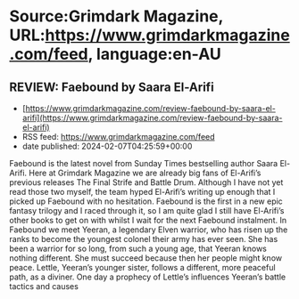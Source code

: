 # Source:Grimdark Magazine, URL:https://www.grimdarkmagazine.com/feed, language:en-AU

## REVIEW: Faebound by Saara El-Arifi
 - [https://www.grimdarkmagazine.com/review-faebound-by-saara-el-arifi](https://www.grimdarkmagazine.com/review-faebound-by-saara-el-arifi)
 - RSS feed: https://www.grimdarkmagazine.com/feed
 - date published: 2024-02-07T04:25:59+00:00

<p>Faebound is the latest novel from Sunday Times bestselling author Saara El-Arifi. Here at Grimdark Magazine we are already big fans of El-Arifi’s previous releases The Final Strife and Battle Drum. Although I have not yet read those two myself, the team hyped El-Arifi’s writing up enough that I picked up Faebound with no hesitation. Faebound is the first in a new epic fantasy trilogy and I raced through it, so I am quite glad I still have El-Arifi’s other books to get on with whilst I wait for the next Faebound instalment. In Faebound we meet Yeeran, a legendary Elven warrior, who has risen up the ranks to become the youngest colonel their army has ever seen. She has been a warrior for so long, from such a young age, that Yeeran knows nothing different. She must succeed because then her people might know peace. Lettle, Yeeran’s younger sister, follows a different, more peaceful path, as a diviner. One day a prophecy of Lettle’s influences Yeeran’s battle tactics and causes

